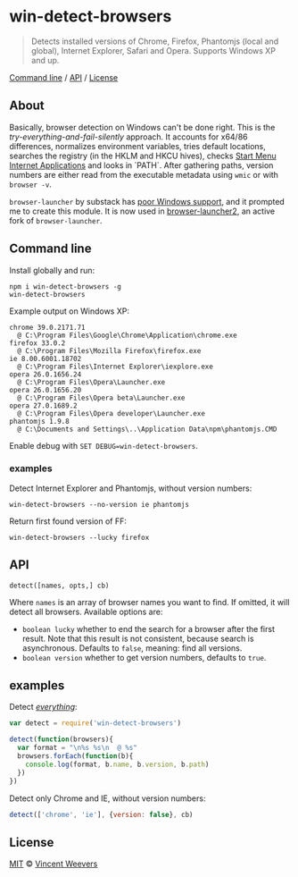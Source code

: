 # win-detect-browsers

> Detects installed versions of Chrome, Firefox, Phantomjs (local and global), Internet Explorer, Safari and Opera. Supports Windows XP and up.

[Command line](#command-line) / [API](#api) / [License](#license)

## About

Basically, browser detection on Windows can't be done right. This is the *try-everything-and-fail-silently* approach. It accounts for x64/86 differences, normalizes environment variables, tries default locations, searches the registry (in the HKLM and HKCU hives), checks [Start Menu Internet Applications](http://msdn.microsoft.com/en-us/library/windows/desktop/dd203067(v=vs.85).aspx) and looks in `PATH`. After gathering paths, version numbers are either read from the executable metadata using `wmic` or with `browser -v`.

`browser-launcher` by substack has [poor Windows support](https://github.com/substack/browser-launcher/issues/7), and it prompted me to create this module. It is now used in [browser-launcher2](https://github.com/benderjs/browser-launcher2), an active fork of `browser-launcher`.

## Command line

Install globally and run:

    npm i win-detect-browsers -g
    win-detect-browsers

Example output on Windows XP:

    chrome 39.0.2171.71
      @ C:\Program Files\Google\Chrome\Application\chrome.exe
    firefox 33.0.2
      @ C:\Program Files\Mozilla Firefox\firefox.exe
    ie 8.00.6001.18702
      @ C:\Program Files\Internet Explorer\iexplore.exe
    opera 26.0.1656.24
      @ C:\Program Files\Opera\Launcher.exe
    opera 26.0.1656.20
      @ C:\Program Files\Opera beta\Launcher.exe
    opera 27.0.1689.2
      @ C:\Program Files\Opera developer\Launcher.exe
    phantomjs 1.9.8
      @ C:\Documents and Settings\..\Application Data\npm\phantomjs.CMD

Enable debug with `SET DEBUG=win-detect-browsers`.

### examples

Detect Internet Explorer and Phantomjs, without version numbers:

    win-detect-browsers --no-version ie phantomjs

Return first found version of FF:

    win-detect-browsers --lucky firefox

## API

`detect([names, opts,] cb)`

Where `names` is an array of browser names you want to find. If omitted, it will detect all browsers. Available options are:

- `boolean lucky` whether to end the search for a browser after the first result. Note that this result is not consistent, because search is asynchronous. Defaults to `false`, meaning: find all versions.
- `boolean version` whether to get version numbers, defaults to `true`.

## examples

Detect *[everything](http://youtu.be/k1yvvNvlXtg)*:

```js
var detect = require('win-detect-browsers')

detect(function(browsers){
  var format = "\n%s %s\n  @ %s"
  browsers.forEach(function(b){
    console.log(format, b.name, b.version, b.path)
  })
})

```

Detect only Chrome and IE, without version numbers:

```js
detect(['chrome', 'ie'], {version: false}, cb)
```

## License

[MIT](http://opensource.org/licenses/MIT) © [Vincent Weevers](http://vincentweevers.nl)
